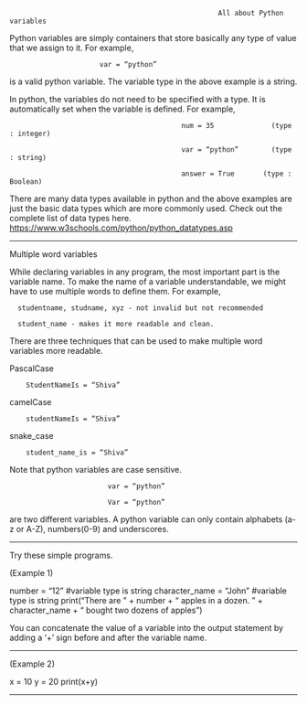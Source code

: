                                                        All about Python variables

Python variables are simply containers that store basically any type of value that we assign to it. For example,

					      var = “python”

is a valid python variable. The variable type in the above example is a string.


In python, the variables do not need to be specified with a type. It is automatically set when the variable is defined. For example,


                                              num = 35			    (type : integer)

                                              var = “python” 		(type : string)

                                              answer = True		  (type : Boolean)


There are many data types available in python and the above examples are just the basic data types which are more commonly used. Check out the
complete list of data types here. https://www.w3schools.com/python/python_datatypes.asp

------------------------------------------------------------------------------------------------------------------------------------------------------------

Multiple word variables


While declaring variables in any program, the most important part is the variable name. To make the name of a variable understandable, we might have 
to use multiple words to define them. For example,


	  studentname, studname, xyz - not invalid but not recommended

	  student_name - makes it more readable and clean.
    

There are three techniques that can be used to make multiple word variables more readable. 


PascalCase 

		StudentNameIs = “Shiva”

camelCase

		studentNameIs = “Shiva”

snake_case

		student_name_is = “Shiva”
    

Note that python variables are case sensitive. 

                            var = “python”

                            Var = “python”

are two different variables. A python variable can only contain alphabets (a-z or A-Z), numbers(0-9) and underscores.

------------------------------------------------------------------------------------------------------------------------------------------------------------

Try these simple programs.

(Example 1)

number = “12”			#variable type is string
character_name = “John”	#variable type is string
print(“There are ” + number + “ apples in a dozen. ” + character_name + “ bought two dozens of apples”)


You can concatenate the value of a variable into the output statement by adding a ‘+’ sign before and after the variable name.
             
------------------------------------------------------------------------------------------------------------------------------------------------------------
         
(Example 2)

x = 10
y = 20
print(x+y)

------------------------------------------------------------------------------------------------------------------------------------------------------------


